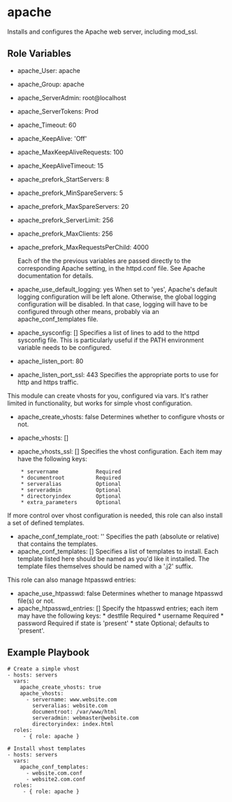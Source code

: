 apache
======

Installs and configures the Apache web server, including mod_ssl.

Role Variables
--------------

 * apache_User: apache
 * apache_Group: apache

 * apache_ServerAdmin: root@localhost
 * apache_ServerTokens: Prod

 * apache_Timeout: 60

 * apache_KeepAlive: 'Off'
 * apache_MaxKeepAliveRequests: 100
 * apache_KeepAliveTimeout: 15

 * apache_prefork_StartServers: 8
 * apache_prefork_MinSpareServers: 5
 * apache_prefork_MaxSpareServers: 20
 * apache_prefork_ServerLimit: 256
 * apache_prefork_MaxClients: 256
 * apache_prefork_MaxRequestsPerChild: 4000

    Each of the the previous variables are passed directly to the
    corresponding Apache setting, in the httpd.conf file. See Apache
    documentation for details.

 * apache_use_default_logging: yes
    When set to 'yes', Apache's default logging configuration will be left
    alone. Otherwise, the global logging configuration will be disabled. In
    that case, logging will have to be configured through other means,
    probably via an apache_conf_templates file.

 * apache_sysconfig: []
    Specifies a list of lines to add to the httpd sysconfig file. This is
    particularly useful if the PATH environment variable needs to be
    configured.

 * apache_listen_port: 80
 * apache_listen_port_ssl: 443
    Specifies the appropriate ports to use for http and https traffic.

This module can create vhosts for you, configured via vars. It's rather
limited in functionality, but works for simple vhost configuration.

 * apache_create_vhosts: false
    Determines whether to configure vhosts or not.
 * apache_vhosts: []
 * apache_vhosts_ssl: []
    Specifies the vhost configuration. Each item may have the following keys:

        * servername            Required
        * documentroot          Required
        * serveralias           Optional
        * serveradmin           Optional
        * directoryindex        Optional
        * extra_parameters      Optional

If more control over vhost configuration is needed, this role can also
install a set of defined templates.

 * apache_conf_template_root: ''
    Specifies the path (absolute or relative) that contains the templates.
 * apache_conf_templates: []
    Specifies a list of templates to install. Each template listed here
    should be named as you'd like it installed. The template files themselves
    should be named with a '.j2' suffix.

This role can also manage htpasswd entries:

 * apache_use_htpasswd: false
    Determines whether to manage htpasswd file(s) or not.
 * apache_htpasswd_entries: []
    Specify the htpasswd entries; each item may have the following keys:
        * destfile              Required
        * username              Required
        * password              Required if state is 'present'
        * state                 Optional; defaults to 'present'.

Example Playbook
----------------

    # Create a simple vhost
    - hosts: servers
      vars:
        apache_create_vhosts: true
        apache_vhosts:
          - servername: www.website.com
            serveralias: website.com
            documentroot: /var/www/html
            serveradmin: webmaster@website.com
            directoryindex: index.html
      roles:
         - { role: apache }

    # Install vhost templates
    - hosts: servers
      vars:
        apache_conf_templates:
          - website.com.conf
          - website2.com.conf
      roles:
         - { role: apache }

